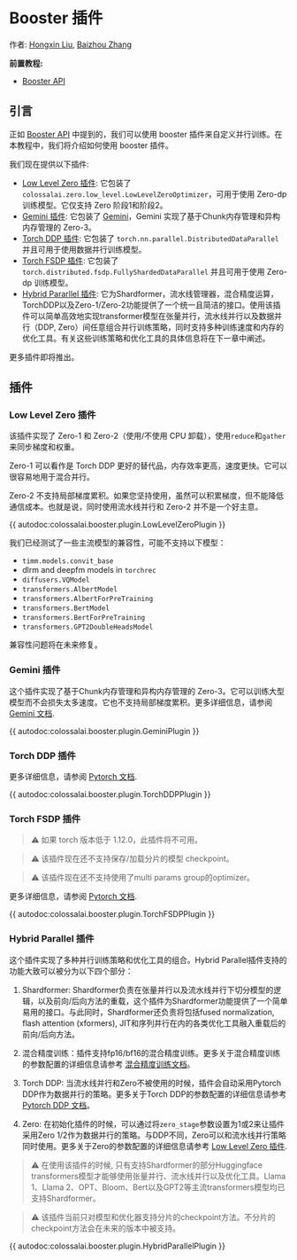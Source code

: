 # Booster 插件

作者: [Hongxin Liu](https://github.com/ver217), [Baizhou Zhang](https://github.com/Fridge003)

**前置教程:**
- [Booster API](./booster_api.md)

## 引言

正如 [Booster API](./booster_api.md) 中提到的，我们可以使用 booster 插件来自定义并行训练。在本教程中，我们将介绍如何使用 booster 插件。

我们现在提供以下插件:

- [Low Level Zero 插件](#low-level-zero-插件): 它包装了 `colossalai.zero.low_level.LowLevelZeroOptimizer`，可用于使用 Zero-dp 训练模型。它仅支持 Zero 阶段1和阶段2。
- [Gemini 插件](#gemini-插件): 它包装了 [Gemini](../features/zero_with_chunk.md)，Gemini 实现了基于Chunk内存管理和异构内存管理的 Zero-3。
- [Torch DDP 插件](#torch-ddp-插件): 它包装了 `torch.nn.parallel.DistributedDataParallel` 并且可用于使用数据并行训练模型。
- [Torch FSDP 插件](#torch-fsdp-插件): 它包装了 `torch.distributed.fsdp.FullyShardedDataParallel` 并且可用于使用 Zero-dp 训练模型。
- [Hybrid Pararllel 插件](#hybrid-parallel-插件): 它为Shardformer，流水线管理器，混合精度运算，TorchDDP以及Zero-1/Zero-2功能提供了一个统一且简洁的接口。使用该插件可以简单高效地实现transformer模型在张量并行，流水线并行以及数据并行（DDP, Zero）间任意组合并行训练策略，同时支持多种训练速度和内存的优化工具。有关这些训练策略和优化工具的具体信息将在下一章中阐述。

更多插件即将推出。

## 插件

### Low Level Zero 插件

该插件实现了 Zero-1 和 Zero-2（使用/不使用 CPU 卸载），使用`reduce`和`gather`来同步梯度和权重。

Zero-1 可以看作是 Torch DDP 更好的替代品，内存效率更高，速度更快。它可以很容易地用于混合并行。

Zero-2 不支持局部梯度累积。如果您坚持使用，虽然可以积累梯度，但不能降低通信成本。也就是说，同时使用流水线并行和 Zero-2 并不是一个好主意。

{{ autodoc:colossalai.booster.plugin.LowLevelZeroPlugin }}

我们已经测试了一些主流模型的兼容性，可能不支持以下模型：

- `timm.models.convit_base`
- dlrm and deepfm models in `torchrec`
- `diffusers.VQModel`
- `transformers.AlbertModel`
- `transformers.AlbertForPreTraining`
- `transformers.BertModel`
- `transformers.BertForPreTraining`
- `transformers.GPT2DoubleHeadsModel`

兼容性问题将在未来修复。

### Gemini 插件

这个插件实现了基于Chunk内存管理和异构内存管理的 Zero-3。它可以训练大型模型而不会损失太多速度。它也不支持局部梯度累积。更多详细信息，请参阅 [Gemini 文档](../features/zero_with_chunk.md).

{{ autodoc:colossalai.booster.plugin.GeminiPlugin }}


### Torch DDP 插件

更多详细信息，请参阅 [Pytorch 文档](https://pytorch.org/docs/main/generated/torch.nn.parallel.DistributedDataParallel.html#torch.nn.parallel.DistributedDataParallel).

{{ autodoc:colossalai.booster.plugin.TorchDDPPlugin }}

### Torch FSDP 插件

> ⚠ 如果 torch 版本低于 1.12.0，此插件将不可用。

> ⚠ 该插件现在还不支持保存/加载分片的模型 checkpoint。

> ⚠ 该插件现在还不支持使用了multi params group的optimizer。

更多详细信息，请参阅 [Pytorch 文档](https://pytorch.org/docs/main/fsdp.html).

{{ autodoc:colossalai.booster.plugin.TorchFSDPPlugin }}


### Hybrid Parallel 插件

这个插件实现了多种并行训练策略和优化工具的组合。Hybrid Parallel插件支持的功能大致可以被分为以下四个部分：

1. Shardformer: Shardformer负责在张量并行以及流水线并行下切分模型的逻辑，以及前向/后向方法的重载，这个插件为Shardformer功能提供了一个简单易用的接口。与此同时，Shardformer还负责将包括fused normalization, flash attention (xformers), JIT和序列并行在内的各类优化工具融入重载后的前向/后向方法。

2. 混合精度训练：插件支持fp16/bf16的混合精度训练。更多关于混合精度训练的参数配置的详细信息请参考 [混合精度训练文档](../features/mixed_precision_training_with_booster.md)。

3. Torch DDP: 当流水线并行和Zero不被使用的时候，插件会自动采用Pytorch DDP作为数据并行的策略。更多关于Torch DDP的参数配置的详细信息请参考 [Pytorch DDP 文档](https://pytorch.org/docs/main/generated/torch.nn.parallel.DistributedDataParallel.html#torch.nn.parallel.DistributedDataParallel)。

4. Zero: 在初始化插件的时候，可以通过将`zero_stage`参数设置为1或2来让插件采用Zero 1/2作为数据并行的策略。与DDP不同，Zero可以和流水线并行策略同时使用。更多关于Zero的参数配置的详细信息请参考 [Low Level Zero 插件](#low-level-zero-插件).

> ⚠ 在使用该插件的时候, 只有支持Shardformer的部分Huggingface transformers模型才能够使用张量并行、流水线并行以及优化工具。Llama 1、Llama 2、OPT、Bloom、Bert以及GPT2等主流transformers模型均已支持Shardformer。

> ⚠ 该插件当前只对模型和优化器支持分片的checkpoint方法。不分片的checkpoint方法会在未来的版本中被支持。

{{ autodoc:colossalai.booster.plugin.HybridParallelPlugin }}

<!-- doc-test-command: echo  -->
